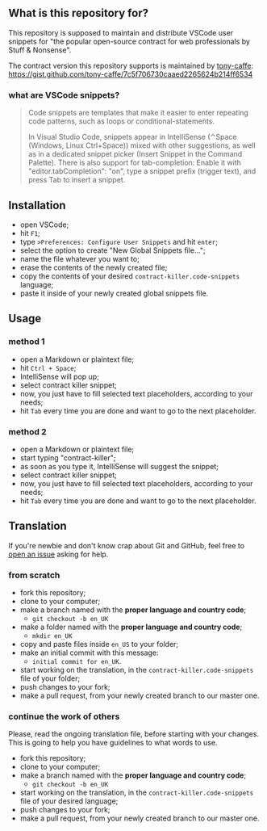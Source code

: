 ## What is this repository for?

This repository is supposed to maintain and distribute VSCode user snippets for "the popular open-source contract for web professionals by Stuff & Nonsense".

The contract version this repository supports is maintained by [tony-caffe][tony]:
https://gist.github.com/tony-caffe/7c5f706730caaed2265624b214ff6534

### what are VSCode snippets?

> Code snippets are templates that make it easier to enter repeating code patterns, such as loops or conditional-statements.
>
> In Visual Studio Code, snippets appear in IntelliSense (⌃Space (Windows, Linux Ctrl+Space)) mixed with other suggestions, as well as in a dedicated snippet picker (Insert Snippet in the Command Palette). There is also support for tab-completion: Enable it with "editor.tabCompletion": "on", type a snippet prefix (trigger text), and press Tab to insert a snippet.

[tony]: https://gist.github.com/tony-caffe

## Installation

- open VSCode;
- hit `F1`;
- type `>Preferences: Configure User Snippets` and hit `enter`;
- select the option to create "New Global Snippets file...";
- name the file whatever you want to;
- erase the contents of the newly created file;
- copy the contents of your desired `contract-killer.code-snippets` language;
- paste it inside of your newly created global snippets file.

## Usage

### method 1

- open a Markdown or plaintext file;
- hit `Ctrl + Space`;
- IntelliSense will pop up;
- select contract killer snippet;
- now, you just have to fill selected text placeholders, according to your needs;
- hit `Tab` every time you are done and want to go to the next placeholder.

### method 2

- open a Markdown or plaintext file;
- start typing "contract-killer";
- as soon as you type it, IntelliSense will suggest the snippet;
- select contract killer snippet;
- now, you just have to fill selected text placeholders, according to your needs;
- hit `Tab` every time you are done and want to go to the next placeholder.

## Translation

If you're newbie and don't know crap about Git and GitHub, feel free to [open an issue][new-issue] asking for help.

[new-issue]: https://github.com/riservato-xyz/contract-killer/issues/new

### from scratch

- fork this repository;
- clone to your computer;
- make a branch named with the **proper language and country code**;
  - `git checkout -b en_UK`
- make a folder named with the **proper language and country code**;
  - `mkdir en_UK`
- copy and paste files inside `en_US` to your folder;
- make an initial commit with this message:
  - `initial commit for en_UK`.
- start working on the translation, in the `contract-killer.code-snippets` file of your folder;
- push changes to your fork;
- make a pull request, from your newly created branch to our master one.

### continue the work of others

Please, read the ongoing translation file, before starting with your changes. This is going to help you have guidelines to what words to use.

- fork this repository;
- clone to your computer;
- make a branch named with the **proper language and country code**;
  - `git checkout -b en_UK`
- start working on the translation, in the `contract-killer.code-snippets` file of your desired language;
- push changes to your fork;
- make a pull request, from your newly created branch to our master one.
